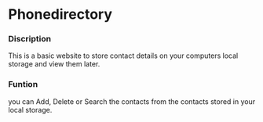 # Phonedirectory


### Discription
This is a basic website to store contact details on your computers local storage and view them later.

### Funtion
you can Add, Delete or Search the contacts from the contacts stored in your local storage.

